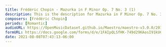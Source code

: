 ```yaml
---
title: Frédéric Chopin - Mazurka in F Minor Op. 7 No. 3 (1)
description: This is the description for Mazurka in F Minor Op. 7 No. 3 by Frédéric Chopin
composers: [Frédéric Chopin]
periods: [Romantic]
audioURL: https://OpenMusicDataset.github.io/Maestro/maestro-v3.0.0/2014/MIDI-UNPROCESSED_04-05_R1_2014_MID--AUDIO_05_R1_2014_wav--5.midi
formURL: https://docs.google.com/forms/d/e/1FAIpQLSfHK-749d29KAosI91kU6Rzy5eEDglNiZf9vMT4lnigCblqlg/viewform
date: 2021-08-08T07:43:13-06:00
---
```

